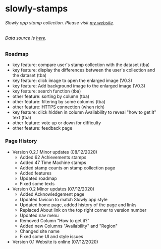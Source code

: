 # slowly-stamps

###### Slowly app stamp collection. Please visit [my website](http://slowlystamps.info).

###### Data source is [here](https://slowly.fandom.com/wiki/List_of_stamps_on_Slowly).

### Roadmap

- key feature: compare user's stamp collection with the dataset (tba)
- key feature: display the differences between the user's collection and the dataset (tba)
- key feature: click image to open the enlarged image (V0.3)
- key feature: Add background image to the enlarged image (V0.3)
- key feature: search function (tba)
- other feature: sorting by column (tba)
- other feature: filtering by some columns (tba)
- other feature: HTTPS connection (when rich)
- key feature: click hidden in column Availability to reveal "how to get it" text (tba)
- other feature: vote up or down for difficulty
- other feature: feedback page

### Page History

- Version 0.2.1 Minor updates (08/12/2020)
	- Added 62 Achievements stamps
	- Added 47 Time Machine stamps
	- Added stamp counts on stamp collection page
	- Added features
	- Updated roadmap
	- Fixed some texts
- Version 0.2 Minor updates (07/12/2020)
	- Added Acknowledgement page
	- Updated favicon to match Slowly app style
	- Updated home page, added history of the page and links
	- Replaced About link on the top right corner to version number
	- Updated nav menu
	- Removed Column "How to get it?"
	- Added new Columns "Availability" and "Region"
	- Changed site name
	- Fixed some UI and style issues
- Version 0.1 Website is online (07/12/2020)

